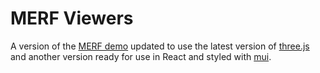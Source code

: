 # MERF Viewers
A version of the <a href="https://creiser.github.io/merf/#demos">MERF demo</a> updated to use the latest version of <a href="https://threejs.org/">three.js</a> and another version ready for use in React and styled with <a href="https://mui.com/">mui</a>.

